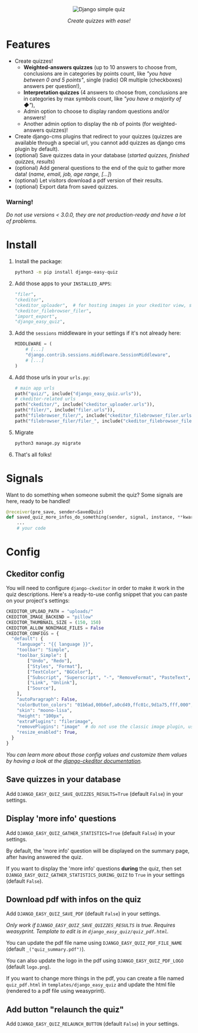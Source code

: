 <div align="center">
    <img src="https://gitlab.com/kapt/open-source/django-easy-quiz/uploads/085c27d6a332b09a0931df378124270f/django-easy-quiz.png" alt="Django simple quiz" />
    <p><i>Create quizzes with ease!</i></p>
</div>


# Features

- Create quizzes!
  - **Weighted-answers quizzes** (up to 10 answers to choose from, conclusions are in categories by points count, like *"you have between 0 and 5 points"*, single (radio) OR multiple (checkboxes) answers per question!),
  - **Interpretation quizzes** (4 answers to choose from, conclusions are in categories by max symbols count, like *"you have a majority of ◆"*),
  - Admin option to choose to display random questions and/or answers!
  - Another admin option to display the nb of points (for weighted-answers quizzes)!
- Create django-cms plugins that redirect to your quizzes (quizzes are available through a special url, you cannot add quizzes as django cms plugin by default).
- (optional) Save quizzes data in your database (*started quizzes, finished quizzes, results*)
- (optional) Add general questions to the end of the quiz to gather more data! (*name, email, job, age range, [...]*)
- (optional) Let visitors download a pdf version of their results.
- (optional) Export data from saved quizzes.

### Warning!

*Do not use versions < 3.0.0, they are not production-ready and have a lot of problems.*

# Install

1. Install the package:
    ```sh
    python3 -m pip install django-easy-quiz
    ```
2. Add those apps to your `INSTALLED_APPS`:
    ```python
    "filer",
    "ckeditor",
    "ckeditor_uploader",  # for hosting images in your ckeditor view, see below for a ready-to-use config
    "ckeditor_filebrowser_filer",
    "import_export",
    "django_easy_quiz",
    ```
3. Add the `sessions` middleware in your settings if it's not already here:
    ```python
    MIDDLEWARE = (
        # [...]
        "django.contrib.sessions.middleware.SessionMiddleware",
        # [...]
    )
    ```
4. Add those urls in your `urls.py`:
    ```python
    # main app urls
    path("quiz/", include("django_easy_quiz.urls")),
    # ckeditor-related urls
    path("ckeditor/", include("ckeditor_uploader.urls")),
    path("filer/", include("filer.urls")),
    path("filebrowser_filer/", include("ckeditor_filebrowser_filer.urls")),
    path("filebrowser_filer/filer_", include("ckeditor_filebrowser_filer.urls")),  # only add this line if you're using django-ckeditor-filebrowser-filer from the develop branch or our fork on the "various-fixes" branch
    ```
5. Migrate
    ```sh
    python3 manage.py migrate
    ```
6. That's all folks!

# Signals

Want to do something when someone submit the quiz? Some signals are here, ready to be handled!

```python
@receiver(pre_save, sender=SavedQuiz)
def saved_quiz_more_infos_do_something(sender, signal, instance, **kwargs):
    ...
    # your code
```

# Config

## Ckeditor config

You will need to configure `django-ckeditor` in order to make it work in the quiz descriptions. Here's a ready-to-use config snippet that you can paste on your project's settings:

```python
CKEDITOR_UPLOAD_PATH = "uploads/"
CKEDITOR_IMAGE_BACKEND = "pillow"
CKEDITOR_THUMBNAIL_SIZE = (150, 150)
CKEDITOR_ALLOW_NONIMAGE_FILES = False
CKEDITOR_CONFIGS = {
  "default": {
    "language": "{{ language }}",
    "toolbar": "Simple",
    "toolbar_Simple": [
        ["Undo", "Redo"],
        ["Styles", "Format"],
        ["TextColor", "BGColor"],
        ["Subscript", "Superscript", "-", "RemoveFormat", "PasteText", "PasteFromWord", "FilerImage"],
        ["Link", "Unlink"],
        ["Source"],
    ],
    "autoParagraph": False,
    "colorButton_colors": "01b6ad,00b6ef,a0cd49,ffc01c,9d1a75,fff,000",
    "skin": "moono-lisa",
    "height": "100px",
    "extraPlugins": "filerimage",
    "removePlugins": "image"  # do not use the classic image plugin, use the one from django-ckeditor-filebrowser-filer
    "resize_enabled": True,
  }
}
```

*You can learn more about those config values and customize them values by having a look at the [django-ckeditor documentation](https://django-ckeditor.readthedocs.io/en/latest/#optional-customizing-ckeditor-editor).*

## Save quizzes in your database

Add `DJANGO_EASY_QUIZ_SAVE_QUIZZES_RESULTS=True` (default `False`) in your settings.

## Display 'more info' questions

Add `DJANGO_EASY_QUIZ_GATHER_STATISTICS=True` (default `False`) in your settings.

By default, the 'more info' question will be displayed on the summary page, after having answered the quiz.

If you want to display the 'more info' questions **during** the quiz, then set `DJANGO_EASY_QUIZ_GATHER_STATISTICS_DURING_QUIZ` to `True` in your settings (default `False`).

## Download pdf with infos on the quiz

Add `DJANGO_EASY_QUIZ_SAVE_PDF` (default `False`) in your settings.

*Only work if `DJANGO_EASY_QUIZ_SAVE_QUIZZES_RESULTS` is true. Requires weasyprint. Template to edit is in `django_easy_quiz/quiz_pdf.html`.*

You can update the pdf file name using `DJANGO_EASY_QUIZ_PDF_FILE_NAME` (default `_("quiz_summary.pdf")`).

You can also update the logo in the pdf using `DJANGO_EASY_QUIZ_PDF_LOGO` (default `logo.png`).

If you want to change more things in the pdf, you can create a file named `quiz_pdf.html` in `templates/django_easy_quiz` and update the html file (rendered to a pdf file using weasyprint).

## Add button "relaunch the quiz"

Add `DJANGO_EASY_QUIZ_RELAUNCH_BUTTON` (default `False`) in your settings.


